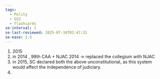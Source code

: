 ```yaml
---
tags:
  - Polity
  - GS2
  - flashcards
se-interval: 1
se-last-reviewed: 2025-07-16T02:47:31
se-ease: 2.5
---
```

1. 2015
2. in 2014 , 99th CAA + NJAC 2014 -> replaced the collegium with NJAC
3. in 2015, SC declared both the above unconstitutional, as this system would affect the independence of judiciary.
4. 
